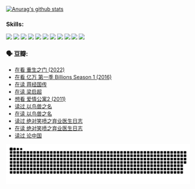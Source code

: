 
[![Anurag's github stats](https://github-readme-stats.vercel.app/api?username=w940853815)](https://github.com/anuraghazra/github-readme-stats)

### Skills:

<code><img height="32" src="https://cdn.jsdelivr.net/npm/simple-icons@v5/icons/python.svg"></code>
<code><img height="32" src="https://cdn.jsdelivr.net/npm/simple-icons@v5/icons/javascript.svg"></code>
<code><img height="32" src="https://cdn.jsdelivr.net/npm/simple-icons@v5/icons/django.svg"></code>
<code><img height="32" src="https://cdn.jsdelivr.net/npm/simple-icons@v5/icons/flask.svg"></code>
<code><img height="32" src="https://cdn.jsdelivr.net/npm/simple-icons@v5/icons/vuetify.svg"></code>
<code><img height="32" src="https://cdn.jsdelivr.net/npm/simple-icons@v5/icons/git.svg"></code>
<code><img height="32" src="https://cdn.jsdelivr.net/npm/simple-icons@v5/icons/docker.svg"></code>
<code><img height="32" src="https://cdn.jsdelivr.net/npm/simple-icons@v5/icons/postgresql.svg"></code>
<code><img height="32" src="https://cdn.jsdelivr.net/npm/simple-icons@v5/icons/elasticsearch.svg"></code>
<code><img height="32" src="https://cdn.jsdelivr.net/npm/simple-icons@v5/icons/macos.svg"></code>
<code><img height="32" src="https://cdn.jsdelivr.net/npm/simple-icons@v5/icons/linux.svg"></code>

### 🗣 豆瓣:

<!-- DOUBAN-ACTIVITIES:START -->
- [在看 重生之门‎ (2022)](https://www.douban.com/people/136069238/status/3882598762/?_i=54280344)
- [在看 亿万 第一季 Billions Season 1‎ (2016)](https://www.douban.com/people/136069238/status/3878098700/?_i=54280344)
- [在读 蒋经国传](https://www.douban.com/people/136069238/status/3877458956/?_i=54280344)
- [在读 梁启超](https://www.douban.com/people/136069238/status/3876806133/?_i=54280344)
- [想看 爱情公寓2‎ (2011)](https://www.douban.com/people/136069238/status/3876682115/?_i=54280344)
- [读过 以鸟兽之名](https://www.douban.com/people/136069238/status/3876369302/?_i=54280344)
- [在读 以鸟兽之名](https://www.douban.com/people/136069238/status/3869094471/?_i=54280344)
- [读过 绝对笑喷之弃业医生日志](https://www.douban.com/people/136069238/status/3869093225/?_i=54280344)
- [在读 绝对笑喷之弃业医生日志](https://www.douban.com/people/136069238/status/3862106751/?_i=54280344)
- [读过 论中国](https://www.douban.com/people/136069238/status/3862105795/?_i=54280344)
<!-- DOUBAN-ACTIVITIES:END -->


![Snake animation](https://raw.githubusercontent.com/w940853815/w940853815/output/github-contribution-grid-snake.svg)

<!--
**w940853815/w940853815** is a ✨ _special_ ✨ repository because its `README.md` (this file) appears on your GitHub profile.

Here are some ideas to get you started:

- 🔭 I’m currently working on ...
- 🌱 I’m currently learning ...
- 👯 I’m looking to collaborate on ...
- 🤔 I’m looking for help with ...
- 💬 Ask me about ...
- 📫 How to reach me: ...
- 😄 Pronouns: ...
- ⚡ Fun fact: ...
-->
